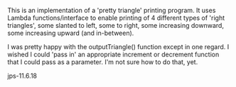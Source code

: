 This is an implementation of a 'pretty triangle' printing program.
It uses Lambda functions/interface to enable printing of 4 different
types of 'right triangles', some slanted to left, some to right, some
increasing downward, some increasing upward (and in-between).

I was pretty happy with the outputTriangle() function except in one
regard.  I wished I could 'pass in' an appropriate increment or decrement
function that I could pass as a parameter.  I'm not sure how to do that,
yet.

jps-11.6.18